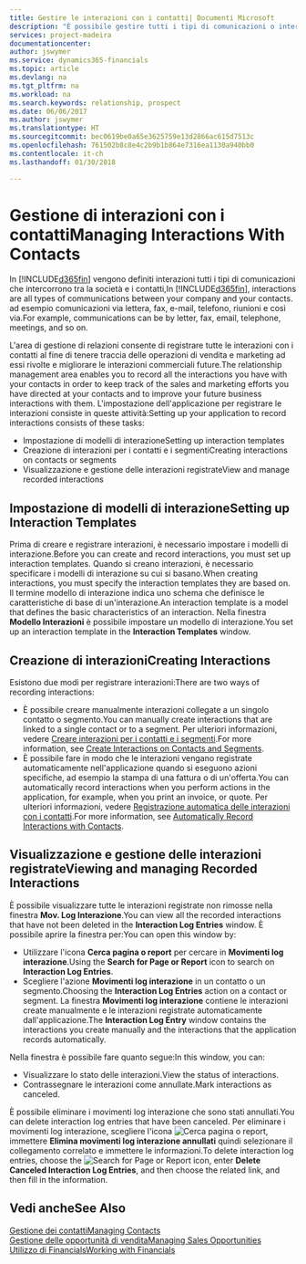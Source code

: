 ```yaml
---
title: Gestire le interazioni con i contatti| Documenti Microsoft
description: "È possibile gestire tutti i tipi di comunicazioni o interazioni che intercorrono tra la società e i contatti, ad esempio comunicazioni via lettera, fax, e-mail, telefono, riunioni e così via."
services: project-madeira
documentationcenter: 
author: jswymer
ms.service: dynamics365-financials
ms.topic: article
ms.devlang: na
ms.tgt_pltfrm: na
ms.workload: na
ms.search.keywords: relationship, prospect
ms.date: 06/06/2017
ms.author: jswymer
ms.translationtype: HT
ms.sourcegitcommit: bec0619be0a65e3625759e13d2866ac615d7513c
ms.openlocfilehash: 761502b8c8e4c2b9b1b864e7316ea1130a940bb0
ms.contentlocale: it-ch
ms.lasthandoff: 01/30/2018

---
```

# <a name="managing-interactions-with-contacts"></a><span data-ttu-id="2c40d-103">Gestione di interazioni con i contatti</span><span class="sxs-lookup"><span data-stu-id="2c40d-103">Managing Interactions With Contacts</span></span>
<span data-ttu-id="2c40d-104">In [!INCLUDE[d365fin](includes/d365fin_md.md)] vengono definiti interazioni tutti i tipi di comunicazioni che intercorrono tra la società e i contatti,</span><span class="sxs-lookup"><span data-stu-id="2c40d-104">In [!INCLUDE[d365fin](includes/d365fin_md.md)], interactions are all types of communications between your company and your contacts.</span></span> <span data-ttu-id="2c40d-105">ad esempio comunicazioni via lettera, fax, e-mail, telefono, riunioni e così via.</span><span class="sxs-lookup"><span data-stu-id="2c40d-105">For example, communications can be by letter, fax, email, telephone, meetings, and so on.</span></span>

<span data-ttu-id="2c40d-106">L'area di gestione di relazioni consente di registrare tutte le interazioni con i contatti al fine di tenere traccia delle operazioni di vendita e marketing ad essi rivolte e migliorare le interazioni commerciali future.</span><span class="sxs-lookup"><span data-stu-id="2c40d-106">The relationship management area enables you to record all the interactions you have with your contacts in order to keep track of the sales and marketing efforts you have directed at your contacts and to improve your future business interactions with them.</span></span> <span data-ttu-id="2c40d-107">L'impostazione dell'applicazione per registrare le interazioni consiste in queste attività:</span><span class="sxs-lookup"><span data-stu-id="2c40d-107">Setting up your application to record interactions consists of these tasks:</span></span>

* <span data-ttu-id="2c40d-108">Impostazione di modelli di interazione</span><span class="sxs-lookup"><span data-stu-id="2c40d-108">Setting up interaction templates</span></span>  
* <span data-ttu-id="2c40d-109">Creazione di interazioni per i contatti e i segmenti</span><span class="sxs-lookup"><span data-stu-id="2c40d-109">Creating interactions on contacts or segments</span></span>  
* <span data-ttu-id="2c40d-110">Visualizzazione e gestione delle interazioni registrate</span><span class="sxs-lookup"><span data-stu-id="2c40d-110">View and manage recorded interactions</span></span>  

##  <a name="setting-up-interaction-templates"></a><span data-ttu-id="2c40d-111">Impostazione di modelli di interazione</span><span class="sxs-lookup"><span data-stu-id="2c40d-111">Setting up Interaction Templates</span></span>
<span data-ttu-id="2c40d-112">Prima di creare e registrare interazioni, è necessario impostare i modelli di interazione.</span><span class="sxs-lookup"><span data-stu-id="2c40d-112">Before you can create and record interactions, you must set up interaction templates.</span></span> <span data-ttu-id="2c40d-113">Quando si creano interazioni, è necessario specificare i modelli di interazione su cui si basano.</span><span class="sxs-lookup"><span data-stu-id="2c40d-113">When creating interactions, you must specify the interaction templates they are based on.</span></span> <span data-ttu-id="2c40d-114">Il termine modello di interazione indica uno schema che definisce le caratteristiche di base di un'interazione.</span><span class="sxs-lookup"><span data-stu-id="2c40d-114">An interaction template is a model that defines the basic characteristics of an interaction.</span></span>
<span data-ttu-id="2c40d-115">Nella finestra **Modello Interazioni** è possibile impostare un modello di interazione.</span><span class="sxs-lookup"><span data-stu-id="2c40d-115">You set up an interaction template in the **Interaction Templates** window.</span></span>  

## <a name="creating-interactions"></a><span data-ttu-id="2c40d-116">Creazione di interazioni</span><span class="sxs-lookup"><span data-stu-id="2c40d-116">Creating Interactions</span></span>
<span data-ttu-id="2c40d-117">Esistono due modi per registrare interazioni:</span><span class="sxs-lookup"><span data-stu-id="2c40d-117">There are two ways of recording interactions:</span></span>

* <span data-ttu-id="2c40d-118">È possibile creare manualmente interazioni collegate a un singolo contatto o segmento.</span><span class="sxs-lookup"><span data-stu-id="2c40d-118">You can manually create interactions that are linked to a single contact or to a segment.</span></span> <span data-ttu-id="2c40d-119">Per ulteriori informazioni, vedere [Creare interazioni per i contatti e i segmenti](marketing-how-create-interactions.md).</span><span class="sxs-lookup"><span data-stu-id="2c40d-119">For more information, see [Create Interactions on Contacts and Segments](marketing-how-create-interactions.md).</span></span>  
* <span data-ttu-id="2c40d-120">È possibile fare in modo che le interazioni vengano registrate automaticamente nell'applicazione quando si eseguono azioni specifiche, ad esempio la stampa di una fattura o di un'offerta.</span><span class="sxs-lookup"><span data-stu-id="2c40d-120">You can automatically record interactions when you perform actions in the application, for example, when you print an invoice, or quote.</span></span> <span data-ttu-id="2c40d-121">Per ulteriori informazioni, vedere [Registrazione automatica delle interazioni con i contatti](marketing-auto-record-interactions.md).</span><span class="sxs-lookup"><span data-stu-id="2c40d-121">For more information, see [Automatically Record Interactions with Contacts](marketing-auto-record-interactions.md).</span></span>

## <a name="viewing-and-managing-recorded-interactions"></a><span data-ttu-id="2c40d-122">Visualizzazione e gestione delle interazioni registrate</span><span class="sxs-lookup"><span data-stu-id="2c40d-122">Viewing and managing Recorded Interactions</span></span>
<span data-ttu-id="2c40d-123">È possibile visualizzare tutte le interazioni registrate non rimosse nella finestra **Mov. Log Interazione**.</span><span class="sxs-lookup"><span data-stu-id="2c40d-123">You can view all the recorded interactions that have not been deleted in the **Interaction Log Entries** window.</span></span> <span data-ttu-id="2c40d-124">È possibile aprire la finestra per:</span><span class="sxs-lookup"><span data-stu-id="2c40d-124">You can open this window by:</span></span>

* <span data-ttu-id="2c40d-125">Utilizzare l'icona **Cerca pagina o report** per cercare in **Movimenti log interazione**.</span><span class="sxs-lookup"><span data-stu-id="2c40d-125">Using the **Search for Page or Report** icon to search on **Interaction Log Entries**.</span></span>
* <span data-ttu-id="2c40d-126">Scegliere l'azione **Movimenti log interazione** in un contatto o un segmento.</span><span class="sxs-lookup"><span data-stu-id="2c40d-126">Choosing the **Interaction Log Entries** action on a contact or segment.</span></span>
  <span data-ttu-id="2c40d-127">La finestra **Movimenti log interazione** contiene le interazioni create manualmente e le interazioni registrate automaticamente dall'applicazione.</span><span class="sxs-lookup"><span data-stu-id="2c40d-127">The **Interaction Log Entry** window contains the interactions you create manually and the interactions that the application records automatically.</span></span>

<span data-ttu-id="2c40d-128">Nella finestra è possibile fare quanto segue:</span><span class="sxs-lookup"><span data-stu-id="2c40d-128">In this window, you can:</span></span>

* <span data-ttu-id="2c40d-129">Visualizzare lo stato delle interazioni.</span><span class="sxs-lookup"><span data-stu-id="2c40d-129">View the status of interactions.</span></span>
* <span data-ttu-id="2c40d-130">Contrassegnare le interazioni come annullate.</span><span class="sxs-lookup"><span data-stu-id="2c40d-130">Mark interactions as canceled.</span></span>

<span data-ttu-id="2c40d-131">È possibile eliminare i movimenti log interazione che sono stati annullati.</span><span class="sxs-lookup"><span data-stu-id="2c40d-131">You can delete interaction log entries that have been canceled.</span></span> <span data-ttu-id="2c40d-132">Per eliminare i movimenti log interazione, scegliere l'icona ![Cerca pagina o report](media/ui-search/search_small.png "icona Cerca pagina o report"), immettere **Elimina movimenti log interazione annullati** quindi selezionare il collegamento correlato e immettere le informazioni.</span><span class="sxs-lookup"><span data-stu-id="2c40d-132">To delete interaction log entries, choose the ![Search for Page or Report](media/ui-search/search_small.png "Search for Page or Report icon") icon, enter **Delete Canceled Interaction Log Entries**, and then choose the related link, and then fill in the information.</span></span>

## <a name="see-also"></a><span data-ttu-id="2c40d-133">Vedi anche</span><span class="sxs-lookup"><span data-stu-id="2c40d-133">See Also</span></span>
[<span data-ttu-id="2c40d-134">Gestione dei contatti</span><span class="sxs-lookup"><span data-stu-id="2c40d-134">Managing Contacts</span></span>](marketing-contacts.md)  
[<span data-ttu-id="2c40d-135">Gestione delle opportunità di vendita</span><span class="sxs-lookup"><span data-stu-id="2c40d-135">Managing Sales Opportunities</span></span>](marketing-manage-sales-opportunities.md)  
[<span data-ttu-id="2c40d-136">Utilizzo di Financials</span><span class="sxs-lookup"><span data-stu-id="2c40d-136">Working with Financials</span></span>](ui-work-product.md)  

